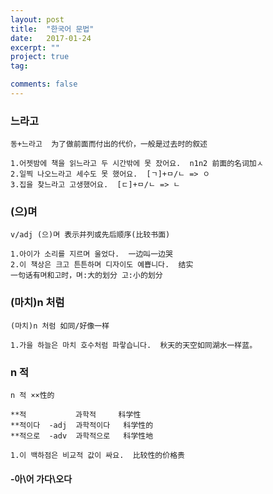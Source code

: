 ```yaml
---
layout: post
title:  "한국어 문법"
date:   2017-01-24
excerpt: ""
project: true
tag:

comments: false
---
```


### 느라고


`동+느라고  为了做前面而付出的代价，一般是过去时的叙述`

```
1.어젯밤에 책을 읽느라고 두 시간밖에 못 잤어요.  n1n2 前面的名词加ㅅ
2.일찍 나오느라고 세수도 못 했어요.  [ㄱ]+ㅁ/ㄴ => ㅇ
3.집을 찾느라고 고생했어요.  [ㄷ]+ㅁ/ㄴ => ㄴ

```


### (으)며


`v/adj (으)며 表示并列或先后顺序(比较书面)`

```
1.아이가 소리를 지르며 울었다.  一边叫一边哭  
2.이 책상은 크고 튼튼하며 디자이도 예쁩니다.  结实  
一句话有며和고时，며:大的划分 고:小的划分
```



### (마치)n 처럼


`(마치)n 처럼 如同/好像一样`

```
1.가을 하늘은 마치 호수처럼 파랗습니다.  秋天的天空如同湖水一样蓝。
```

### n 적


`n 적 ××性的`

```
**적           과학적     科学性
**적이다  -adj  과학적이다   科学性的
**적으로  -adv  과학적으로   科学性地

1.이 백하점은 비교적 값이 싸요.  比较性的价格贵
```

#### -아\어 가다\오다

```

```







